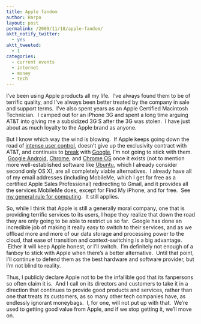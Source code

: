 ```yaml
---
title: Apple fandom
author: Harpo
layout: post
permalink: /2009/11/18/apple-fandom/
aktt_notify_twitter:
  - yes
aktt_tweeted:
  - 1
categories:
  - current events
  - internet
  - money
  - tech
---
```

I&#8217;ve been using Apple products all my life.  I&#8217;ve always found them to be of terrific quality, and I&#8217;ve always been better treated by the company in sale and support terms.  I&#8217;ve also spent years as an Apple Certified Macintosh Technician.  I camped out for an iPhone 3G and spent a long time arguing AT&T into giving me a subsidized 3G S after the 3G was stolen.  I have just about as much loyalty to the Apple brand as anyone.

But I know which way the wind is blowing.  If Apple keeps going down the road of <a href="I have just about as much loyalty to the brand as anyone.  " target="_blank">intense user control</a>, doesn&#8217;t give up the exclusivity contract with AT&T, and continues to <a href="http://blogs.computerworld.com/14835/apple_purchased_mapping_company_in_july_to_replace_google" target="_blank">break</a> with <a href="http://www.apple.com/pr/library/2009/08/03bod.html" target="_blank">Google</a>, I&#8217;m not going to stick with them.  <a href="http://en.wikipedia.org/wiki/Android_(operating_system)" target="_blank">Google Android</a>, <a href="http://www.google.com/chrome" target="_blank">Chrome</a>, and <a href="http://en.wikipedia.org/wiki/Google_Chrome_OS" target="_blank">Chrome OS</a> once it exists (not to mention more well-established software like <a href="http://www.ubuntu.com/" target="_blank">Ubuntu</a>, which I already consider second only OS X), are all completely viable alternatives.  I already have all of my email addresses (including MobileMe, which I get for free as a certified Apple Sales Professional) redirecting to Gmail, and it provides all the services MobileMe does, except for Find My iPhone, and for free.  See <a href="http://harpojaeger.github.io/2009/03/30/aaaahhh/" target="_blank">my general rule for computing</a>.  It still applies.

So, while I think that Apple is still a generally moral company, one that is providing terrific services to its users, I hope they realize that down the road they are only going to be able to restrict us so far.  Google has done an incredible job of making it really easy to switch to their services, and as we offload more and more of our data storage and processing power to the cloud, that ease of transition and context-switching is a big advantage.  Either it will keep Apple honest, or I&#8217;ll switch.  I&#8217;m definitely not enough of a fanboy to stick with Apple when there&#8217;s a better alternative.  Until that point, I&#8217;ll continue to defend them as the best hardware and software provider, but I&#8217;m not blind to reality.

Thus, I publicly declare Apple not to be the infallible god that its fanpersons so often claim it is.  And I call on its directors and customers to take it in a direction that continues to provide good products and services, rather than one that treats its customers, as so many other tech companies have, as endlessly ignorant moneybags.  I, for one, will not put up with that.  We&#8217;re used to getting good value from Apple, and if we stop getting it, we&#8217;ll move on.